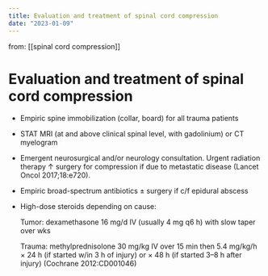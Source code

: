 ```yaml
---
title: Evaluation and treatment of spinal cord compression
date: "2023-01-09"
---
```


 from: [[spinal cord compression]]
# Evaluation and treatment of spinal cord compression

* Empiric spine immobilization (collar, board) for all trauma patients

* STAT MRI (at and above clinical spinal level, with gadolinium) or CT myelogram

* Emergent neurosurgical and/or neurology consultation. Urgent radiation therapy ↑ surgery for compression if due to metastatic disease (Lancet Oncol 2017;18:e720).

* Empiric broad-spectrum antibiotics ± surgery if c/f epidural abscess

* High-dose steroids depending on cause:

	Tumor: dexamethasone 16 mg/d IV (usually 4 mg q6 h) with slow taper over wks

	Trauma: methylprednisolone 30 mg/kg IV over 15 min then 5.4 mg/kg/h × 24 h (if started w/in 3 h of injury) or × 48 h (if started 3–8 h after injury) (Cochrane 2012:CD001046)
